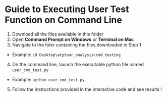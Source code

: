# Guide to Executing User Test Function on Command Line

1. Download all the files available in this folder
2. Open __Command Prompt on Windows__ or __Terminal on Mac__
3. Navigate to the foler containing the files downloaded in Step 1
  - Example: <code>cd Desktop\atptour_analysis\cmd_testing</code>
4. On the command line, launch the executable python file named <code>user_cmd_test.py</code>
  - Example: <code>python user_cmd_test.py</code>
5. Follow the instructions provided in the interactive code and see results !
